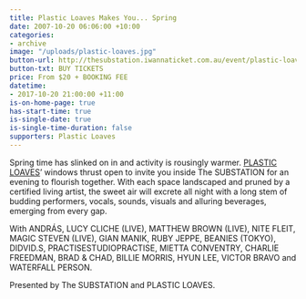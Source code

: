 ```yaml
---
title: Plastic Loaves Makes You... Spring
date: 2007-10-20 06:06:00 +10:00
categories:
- archive
image: "/uploads/plastic-loaves.jpg"
button-url: http://thesubstation.iwannaticket.com.au/event/plastic-loaves-makes-you-spring-MTI5NDk
button-txt: BUY TICKETS
price: From $20 + BOOKING FEE
datetime:
- 2017-10-20 21:00:00 +11:00
is-on-home-page: true
has-start-time: true
is-single-date: true
is-single-time-duration: false
supporters: Plastic Loaves
---
```


Spring time has slinked on in and activity is rousingly warmer. [PLASTIC LOAVES](http://www.plasticloaves.com/)’ windows thrust open to invite you inside The SUBSTATION for an evening to flourish together. With each space landscaped and pruned by a certified living artist, the sweet air will excrete all night with a long stem of budding performers, vocals, sounds, visuals and alluring beverages, emerging from every gap.

With ANDRÁS, LUCY CLICHE (LIVE), MATTHEW BROWN (LIVE), NITE FLEIT, MAGIC STEVEN (LIVE), GIAN MANIK, RUBY JEPPE, BEANIES (TOKYO), DIDVID.S, PRACTISESTUDIOPRACTISE, MIETTA CONVENTRY, CHARLIE FREEDMAN, BRAD & CHAD, BILLIE MORRIS, HYUN LEE, VICTOR BRAVO and WATERFALL PERSON.

Presented by The SUBSTATION and PLASTIC LOAVES.
